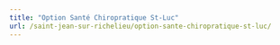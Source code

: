 ```yaml
---
title: "Option Santé Chiropratique St-Luc"
url: /saint-jean-sur-richelieu/option-sante-chiropratique-st-luc/
---
```

